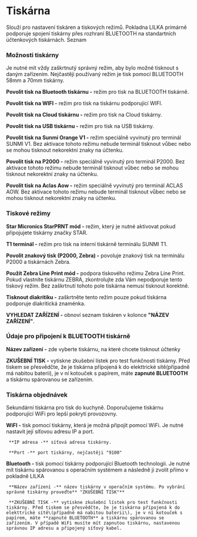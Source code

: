 # Tiskárna

Slouží pro nastavení tiskáren a tiskových režimů. Pokladna LILKA primárně podporuje spojení tiskárny přes rozhraní BLUETOOTH na standartních účtenkových tiskárnách. Seznam

### Možnosti tiskárny

Je nutné mít vždy zaškrtnutý správný režim, aby bylo možné tisknout s daným zařízením. Nejčastěji používaný režim je tisk pomocí BLUETOOTH 58mm a 70mm tiskárny.

**Povolit tisk na Bluetooth tiskárnu -** režim pro tisk na BLUETOOTH tiskárně.

**Povolit tisk na WIFI -** režim pro tisk na tiskárnu podporující WIFI.

**Povolit tisk na Cloud tiskárnu -** režim pro tisk na Cloud tiskárny.

**Povolit tisk na USB tiskárnu -** režim pro tisk na USB tiskárny.

**Povolit tisk na Sunmi Orange V1 -** režim speciálně vyvinutý pro terminál SUNMI V1. Bez aktivace tohoto režimu nebude terminál tisknout vůbec nebo se mohou tisknout nekorektní znaky na účtenku.

**Povolit tisk na P2000 -** režim speciálně vyvinutý pro terminál P2000. Bez aktivace tohoto režimu nebude terminál tisknout vůbec nebo se mohou tisknout nekorektní znaky na účtenku.

**Povolit tisk na Aclas Aow -** režim speciálně vyvinutý pro terminál ACLAS AOW. Bez aktivace tohoto režimu nebude terminál tisknout vůbec nebo se mohou tisknout nekorektní znaky na účtenku.

### Tiskové režimy

**Star Micronics StarPRNT mód -** režim, který je nutné aktivovat pokud připojujete tiskárny značky STAR.

**T1 terminál -** režim pro tisk na interní tiskárně terminálu SUNMI T1.

**Povolit znakový tisk \(P2000, Zebra\) -** povoluje znakový tisk na terminálu P2000 a tiskárnách Zebra.

**Použít Zebra Line Print mód -** podpora tiskového režimu Zebra Line Print. Pokud vlastníte tiskárnu ZEBRA, zkontrolujte zda Vám nepodporuje tento tiskový režim. Bez zaškrtnutí tohoto pole tiskárna nemusí tisknout korektně.

**Tisknout diakritiku -** zaškrtněte tento režim pouze pokud tiskárna podporuje diakritická znaménka.

**VYHLEDAT ZAŘÍZENÍ -** obnoví seznam tiskáren v kolonce **"NÁZEV ZAŘÍZENÍ"**.

### Údaje pro připojení k BLUETOOTH tiskárně

**Název zařízení -** zde vyberte tiskárnu, na které chcete tisknout účtenky

**ZKUŠEBNÍ TISK -** vytiskne zkušební lístek pro test funkčnosti tiskárny. Před tiskem se přesvědčte, že je tiskárna přípojená k do elekttrické sítě\(případně má nabitou baterii\), je v ní kotouček s papírem, máte **zapnuté BLUETOOTH** a tiskárnu spárovanou se zařízením.

### Tiskárna objednávek

Sekundární tiskárna pro tisk do kuchyně. Doporučujeme tiskárnu podporující WiFi pro lepší pokrytí provozovny.

**WiFI -** tisk pomocí tiskárny, která je možná připojit pomocí WiFi. Je nutné nastavit její síťovou adresu IP a port.

     **IP adresa -** síťová adresa tiskárny.

     **Port -** port tiskárny, nejčastěji "9100"

**Bluetooth -** tisk pomocí tiskárny podporující Bluetooth technologii. Je nutné mít tiskárnu spárovanou s operačním systémem a následně ji zvolit přímo v pokladně LILKA

     **Název zařízení -** název tiskárny v operačním systému. Po vybrání správné tiskárny proveďte** "ZKUŠEBNÍ TISK"**

     **ZKUŠEBNÍ TISK -** vytiskne zkušební lístek pro test funkčnosti tiskárny. Před tiskem se přesvědčte, že je tiskárna přípojená k do elekttrické sítě\(případně má nabitou baterii\), je v ní kotouček s papírem, máte **zapnuté BLUETOOTH** a tiskárnu spárovanou se zařízením. V případě WiFi musíte mít zapnutou tiskárnu, nastavenou správnou IP adresu a připojený síťový kabel.



